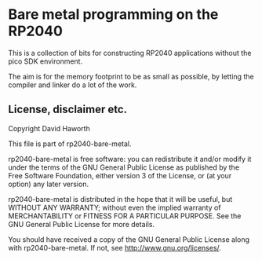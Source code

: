# Bare metal programming on the RP2040

This is a collection of bits for constructing RP2040 applications without the pico SDK environment.

The aim is for the memory footprint to be as small as possible, by letting the compiler
and linker do a lot of the work.

## License, disclaimer etc.

Copyright David Haworth

This file is part of rp2040-bare-metal.

rp2040-bare-metal is free software: you can redistribute it and/or modify
it under the terms of the GNU General Public License as published by
the Free Software Foundation, either version 3 of the License, or
(at your option) any later version.

rp2040-bare-metal is distributed in the hope that it will be useful,
but WITHOUT ANY WARRANTY; without even the implied warranty of
MERCHANTABILITY or FITNESS FOR A PARTICULAR PURPOSE.  See the
GNU General Public License for more details.

You should have received a copy of the GNU General Public License
along with rp2040-bare-metal.  If not, see <http://www.gnu.org/licenses/>.
